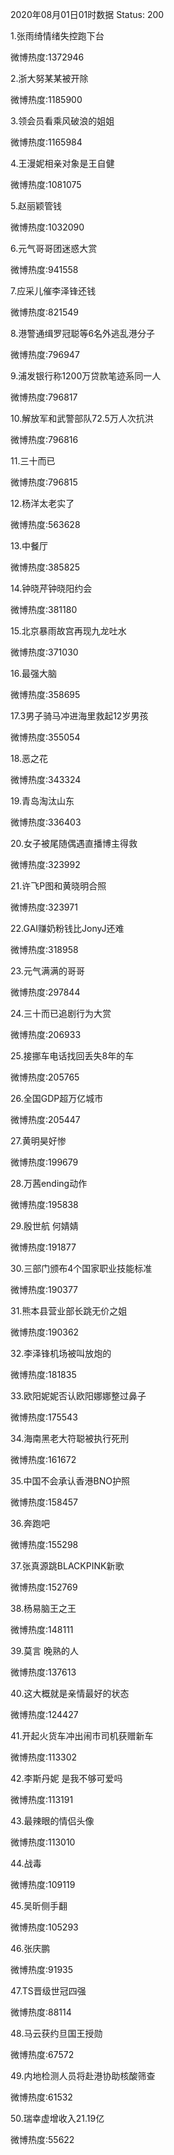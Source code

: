 2020年08月01日01时数据
Status: 200

1.张雨绮情绪失控跑下台

微博热度:1372946

2.浙大努某某被开除

微博热度:1185900

3.领会员看乘风破浪的姐姐

微博热度:1165984

4.王漫妮相亲对象是王自健

微博热度:1081075

5.赵丽颖管钱

微博热度:1032090

6.元气哥哥团迷惑大赏

微博热度:941558

7.应采儿催李泽锋还钱

微博热度:821549

8.港警通缉罗冠聪等6名外逃乱港分子

微博热度:796947

9.浦发银行称1200万贷款笔迹系同一人

微博热度:796817

10.解放军和武警部队72.5万人次抗洪

微博热度:796816

11.三十而已

微博热度:796815

12.杨洋太老实了

微博热度:563628

13.中餐厅

微博热度:385825

14.钟晓芹钟晓阳约会

微博热度:381180

15.北京暴雨故宫再现九龙吐水

微博热度:371030

16.最强大脑

微博热度:358695

17.3男子骑马冲进海里救起12岁男孩

微博热度:355054

18.恶之花

微博热度:343324

19.青岛淘汰山东

微博热度:336403

20.女子被尾随偶遇直播博主得救

微博热度:323992

21.许飞P图和黄晓明合照

微博热度:323971

22.GAI赚奶粉钱比JonyJ还难

微博热度:318958

23.元气满满的哥哥

微博热度:297844

24.三十而已追剧行为大赏

微博热度:206933

25.接挪车电话找回丢失8年的车

微博热度:205765

26.全国GDP超万亿城市

微博热度:205447

27.黄明昊好惨

微博热度:199679

28.万茜ending动作

微博热度:195838

29.殷世航 何婧婧

微博热度:191877

30.三部门颁布4个国家职业技能标准

微博热度:190377

31.熊本县营业部长跳无价之姐

微博热度:190362

32.李泽锋机场被叫放炮的

微博热度:181835

33.欧阳妮妮否认欧阳娜娜整过鼻子

微博热度:175543

34.海南黑老大符聪被执行死刑

微博热度:161672

35.中国不会承认香港BNO护照

微博热度:158457

36.奔跑吧

微博热度:155298

37.张真源跳BLACKPINK新歌

微博热度:152769

38.杨易脑王之王

微博热度:148111

39.莫言 晚熟的人

微博热度:137613

40.这大概就是亲情最好的状态

微博热度:124427

41.开起火货车冲出闹市司机获赠新车

微博热度:113302

42.李斯丹妮 是我不够可爱吗

微博热度:113191

43.最辣眼的情侣头像

微博热度:113010

44.战毒

微博热度:109119

45.吴昕侧手翻

微博热度:105293

46.张庆鹏

微博热度:91935

47.TS晋级世冠四强

微博热度:88114

48.马云获约旦国王授勋

微博热度:67572

49.内地检测人员将赴港协助核酸筛查

微博热度:61532

50.瑞幸虚增收入21.19亿

微博热度:55622

